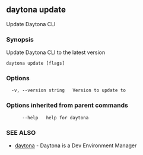 ## daytona update

Update Daytona CLI

### Synopsis

Update Daytona CLI to the latest version

```
daytona update [flags]
```

### Options

```
  -v, --version string   Version to update to
```

### Options inherited from parent commands

```
      --help   help for daytona
```

### SEE ALSO

* [daytona](daytona.md)	 - Daytona is a Dev Environment Manager

